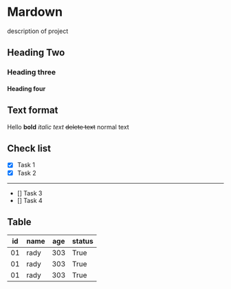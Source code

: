 # Mardown
description of project
## Heading Two
### Heading three
#### Heading four

## Text format

Hello **bold**
*italic text*
~~delete text~~
normal text

## Check list
- [x] Task 1
- [x] Task 2
---
- [] Task 3
- [] Task 4


## Table


|id|name|age|status|
|---|---|---|------|
|01|rady|303|True  |
|01|rady|303|True  |
|01|rady|303|True  |